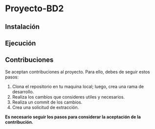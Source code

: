 # Proyecto-BD2

## Instalación


## Ejecución


## Contribuciones

Se aceptan contribuciones al proyecto. Para ello, debes de seguir estos pasos:

1. Clona el repositorio en tu maquina local; luego, crea una rama de desarrollo.
2. Realiza los cambios que consideres utiles y necesarios.
3. Realiza un commit de los cambios.
4. Crea una solicitud de extracción.

**Es necesario seguir los pasos para considerar la aceptación de la contribución.**
